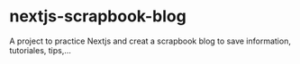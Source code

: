 # nextjs-scrapbook-blog
A project to practice Nextjs and creat a scrapbook blog to save information, tutoriales, tips,...
